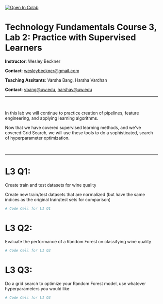 <a href="https://colab.research.google.com/github/wesleybeckner/technology_fundamentals/blob/main/C3%20Machine%20Learning%20I/LABS_PROJECT/Tech_Fun_C3_L2_Practice_with_Supervised_Learners.ipynb" target="_parent"><img src="https://colab.research.google.com/assets/colab-badge.svg" alt="Open In Colab"/></a>

# Technology Fundamentals Course 3, Lab 2: Practice with Supervised Learners

**Instructor**: Wesley Beckner

**Contact**: wesleybeckner@gmail.com

**Teaching Assitants**: Varsha Bang, Harsha Vardhan

**Contact**: vbang@uw.edu, harshav@uw.edu
<br>

---

<br>

In this lab we will continue to practice creation of pipelines, feature engineering, and applying learning algorithms.

Now that we have covered supervised learning methods, and we've covered Grid Search, we will use these tools to do a sophisticated, search of hyperparameter optimization.

<br>

---




# L3 Q1: 

Create train and test datasets for wine quality

Create new train/test datasets that are normalized (but have the same indices as the original train/test sets for comparison)


```python
# Code Cell for L1 Q1
```

# L3 Q2:

Evaluate the performance of a Random Forest on classifying wine quality



```python
# Code Cell for L1 Q2
```

# L3 Q3:

Do a grid search to optimize your Random Forest model, use whatever hyperparameters you would like




```python
# Code Cell for L1 Q3
```
